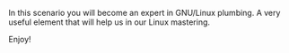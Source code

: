 In this scenario you will become an expert in GNU/Linux plumbing. A very useful element that will help us in our Linux mastering.

Enjoy!